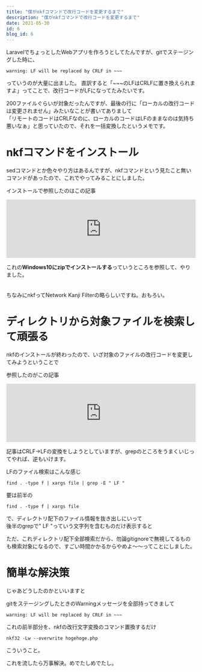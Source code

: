 ```yaml
---
title: "僕がnkfコマンドで改行コードを変更するまで"
description: "僕がnkfコマンドで改行コードを変更するまで"
date: 2021-05-30
id: 6
blog_id: 6
---
```


LaravelでちょっとしたWebアプリを作ろうとしてたんですが、gitでステージングした時に、

```
warning: LF will be replaced by CRLF in ~~~
```

っていうのが大量に出ました。
直訳すると「~~~のLFはCRLFに置き換えられますよ」ってことで、改行コードがLFになってたみたいです。

200ファイルぐらいが対象だったんですが、最後の行に「ローカルの改行コードは変更されません」みたいなことが書いてありまして  
「リモートのコードはCRLFなのに、ローカルのコードはLFのままなのは気持ち悪いなぁ」と思っていたので、それを一括変換したというメモです。

# nkfコマンドをインストール

sedコマンドとか色々やり方はあるんですが、nkfコマンドという見たこと無いコマンドがあったので、これでやってみることにしました。

インストールで参照したのはこの記事

<iframe 
  class="hatenablogcard" 
  style="width:100%;height:155px;max-width:680px;"
  src="https://hatenablog-parts.com/embed?url=https://qiita.com/ponsuke0531/items/d0b6d743a70c624a1ba7"
  width="300" height="150" frameborder="0" scrolling="no">
</iframe>

これの**Windows10にzipでインストールする**っていうところを参照して、やりました。
</br>
</br>
</br>
ちなみにnkfってNetwork Kanji Filterの略らしいですね。おもろい。

# ディレクトリから対象ファイルを検索して頑張る

nkfのインストールが終わったので、いざ対象のファイルの改行コードを変更してみようということで

参照したのがこの記事

<iframe 
  class="hatenablogcard" 
  style="width:100%;height:155px;max-width:680px;"
  src="https://hatenablog-parts.com/embed?url=https://qiita.com/June8715/items/24307ee467baee51387e"
  width="300" height="150" frameborder="0" scrolling="no">
</iframe>

記事はCRLF→LFの変換をしようとしていますが、grepのところをうまくいじってやれば、逆もいけます。

LFのファイル検索はこんな感じ

```
find . -type f | xargs file | grep -E " LF "
```

要は前半の

```
find . -type f | xargs file
```

で、ディレクトリ配下のファイル情報を抜き出しにいって  
後半のgrepで" LF "っていう文字列を含むものだけ表示すると

ただ、これディレクトリ配下全部検索だから、勿論gitignoreで無視してるものも検索対象になるので、すごい時間かかるからやめよ～～ってことにしました。

# 簡単な解決策
じゃあどうしたのかといいますと

gitをステージングしたときのWarningメッセージを全部持ってきまして

```
warning: LF will be replaced by CRLF in ~~~
```

これの前半部分を、nkfの改行文字変換のコマンド置換するだけ

```
nkf32 -Lw --overwrite hogehoge.php
```

こういうこと。

これを流したら万事解決。めでたしめでたし。